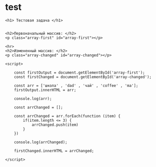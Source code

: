 # test

<!DOCTYPE html>
<html lang="en">
<head>
    <meta charset="UTF-8">
    <meta http-equiv="X-UA-Compatible" content="IE=edge">
    <meta name="viewport" content="width=device-width, initial-scale=1.0">
    <title>Добрый день</title>
</head>
<body>

    <h1> Тестовая задача </h1>


    <h2>Первоначальный массив: </h2>
    <p class="array-first" id="array-first"></p>

    <hr>
    <h2>Измененный массив: </h2>
    <p class="array-changed" id="array-changed"></p>

    <script>
		
        const firstOutput = document.getElementById('array-first');
        const firstChanged = document.getElementById('array-changed');
        
        const arr = ['школа' , 'dad' , 'чай' , 'coffee' , 'ma'];
        firstOutput.innerHTML = arr;

        console.log(arr);

        const arrChanged = [];

        const arrChanged = arr.forEach(function (item) {
            if(item.length <= 3) {
                arrChanged.push(item)
            }
        })

        console.log(arrChanged);

        firstChanged.innerHTML = arrChanged;

    </script>
    
</body>
</html>
